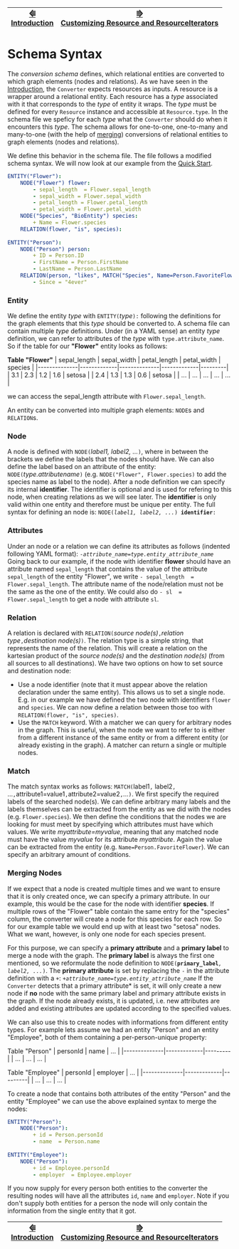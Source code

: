 | [⭅ </br> Introduction](introduction.md) | [⭆ </br>Customizing Resource and ResourceIterators](resourcecustomization.md) |
|----------|----------|
# Schema Syntax
The *conversion schema* defines, which relational entities are converted to which graph elements (nodes and relations). As we have seen in the [Introduction](introduction.md), the `Converter` expects resources as inputs. A resource is a wrapper around a relational entity. Each resource has a *type* associated with it that corresponds to the *type* of entity it wraps. The *type* must be defined for every `Resource` instance and accessible at `Resource.type`. In the schema file we speficy for each *type* what the `Converter` should do when it encounters this *type*. The schema allows for one-to-one, one-to-many and many-to-one (with the help of [merging](#merging-nodes)) conversions of relational entities to graph elements (nodes and relations).

We define this behavior in the schema file. The file follows a modified schema syntax. We will now look at our example from the [Quick Start](../README.md). 
```yaml
ENTITY("Flower"):
    NODE("Flower") flower:
        - sepal_length  = Flower.sepal_length
        - sepal_width = Flower.sepal_width
        - petal_length = Flower.petal_length
        - petal_width = Flower.petal_width
    NODE("Species", "BioEntity") species:
        + Name = Flower.species
    RELATION(flower, "is", species):
    
ENTITY("Person"):
    NODE("Person") person:
        + ID = Person.ID
        - FirstName = Person.FirstName
        - LastName = Person.LastName
    RELATION(person, "likes", MATCH("Species", Name=Person.FavoriteFlower)):
        - Since = "4ever"
```

### Entity

We define the entity *type* with `ENTITY(`*type*`):` following the definitions for the graph elements that this *type* should be converted to. A schema file can contain multiple *type* definitions. Under (in a YAML sense) an entity *type* definition, we can refer to attributes of the *type* with `type.attribute_name`. So if the table for our **"Flower"** entity looks as follows:

**Table "Flower"**
| sepal_length | sepal_width | petal_length | petal_width | species |
|--------------|-------------|--------------|-------------|---------|
| 3.1          | 2.3         | 1.2          | 1.6         | setosa  |
| 2.4          | 1.3         | 1.3          | 0.6         | setosa  |
| ...          | ...         | ...          | ...         | ...     |

we can access the sepal_length attribute with `Flower.sepal_length`.

An entity can be converted into multiple graph elements: `NODE`s and `RELATION`s.

### Node
A node is defined with `NODE(`*label1, label2, ...*`)`, where in between the brackets we define the labels that the nodes should have. We can also define the label based on an attribute of the entity: `NODE(`*type.attributename*`)` (e.g. `NODE("Flower", Flower.species)` to add the species name as label to the node). After a node definition we can specify its internal **identifier**. The identifier is optional and is used for refering to this node, when creating relations as we will see later. The **identifier** is only valid within one entity and therefore must be unique per entity. The full syntax for defining an node is:
`NODE(`*`label1, label2, ...`*`) `**`identifier`**`:`

### Attributes
Under an node or a relation we can define its attributes as follows (indented following YAML format):
`-`*`attribute_name`*`=`*`type.entity_attribute_name`*
Going back to our example, if the node with identifier **flower** should have an attribute named `sepal_length` that contains the value of the attribute `sepal_length` of the entity "Flower", we write 
`- sepal_length  = Flower.sepal_length`.
The attribute name of the node/relation must not be the same as the one of the entity. We could also do 
`- sl  = Flower.sepal_length` 
to get a node with attribute `sl`.

### Relation
A relation is declared with `RELATION(`*source node(s)*`,`*relation type*`,`*destination node(s)*`)`. The relation type is a simple string, that represents the name of the relation. This will create a relation on the kartesian product of the *source node(s)* and the *destination node(s)* (from all sources to all destinations). We have two options on how to set source and destination node: 
- Use a node identifier (note that it must appear above the relation declaration under the same entity). This allows us to set a single node. E.g. in our example we have defined the two node with identifiers `flower` and `species`. We can now define a relation between those too with `RELATION(flower, "is", species)`.
- Use the `MATCH` keyword. With a matcher we can query for arbitrary nodes in the graph. This is useful, when the node we want to refer to is either from a different instance of the same entity or from a different entity (or already existing in the graph). A matcher can return a single or multiple nodes. 

### Match
The match syntax works as follows: `MATCH(`label1`,` label2`,` ...`,`attribute1=value1`,`attribute2=value2`,`...`)`. We first specify the required labels of the searched node(s). We can define arbitrary many labels and the labels themselves can be extracted from the entity as we did with the nodes (e.g. `Flower.species`). We then define the conditions that the nodes we are looking for must meet by specifying which attributes must have which values. We write *myattribute=myvalue*, meaning that any matched node must have the value *myvalue* for its attribute *myattribute*. Again the value can be extracted from the entity (e.g. `Name=Person.FavoriteFlower`). We can specify an arbitrary amount of conditions. 


### Merging Nodes
If we expect that a node is created multiple times and we want to ensure that it is only created once, we can specify a primary attribute. In our example, this would be the case for the node with identifier **species**. If multiple rows of the "Flower" table contain the same entry for the "species" column, the converter will create a node for this species for each row. So for our example table we would end up with at least two "setosa" nodes. What we want, however, is only one node for each species present. 

For this purpose, we can specify a **primary attribute** and a **primary label** to merge a node with the graph. The **primary label** is always the first one mentioned, so we reformulate the node definition to `NODE(`**`primary_label`***`, label2, ...`*`)`. The **primary attribute** is set by replacing the `-` in the attribute definition with a `+`:
`+`*`attribute_name`*`=`*`type.entity_attribute_name`*
If the `Converter` detects that a primary attribute* is set, it will only create a new node if **no** node with the same primary label and primary attribute exists in the graph. If the node already exists, it is updated, i.e. new attributes are added and existing attributes are updated according to the specified values. 

We can also use this to create nodes with informations from different entity types. For example lets assume we had an entity "Person" and an entity "Employee", both of them containing a per-person-unique property:

Table "Person"
| personId | name | ... |
|--------------|-------------|---------|
| ...          | ...         | ...     |


Table "Employee"
| personId | employer | ... |
|--------------|-------------|---------|
| ...          | ...         | ...     |

To create a node that contains both attributes of the entity "Person" and the entity "Employee" we can use the above explained syntax to merge the nodes:
```yaml
ENTITY("Person"):
    NODE("Person"):
        + id = Person.personId
        - name  = Person.name
    
ENTITY("Employee"):
    NODE("Person"):
        + id = Employee.personId
        - employer  = Employee.employer
```
If you now supply for every person both entities to the converter the resulting nodes will have all the attributes `id`, `name` and `employer`. Note if you don't supply both entities for a person the node will only contain the information from the single entity that it got.

| [⭅ </br> Introduction](introduction.md) | [⭆ </br>Customizing Resource and ResourceIterators](resourcecustomization.md) |
|----------|----------|

